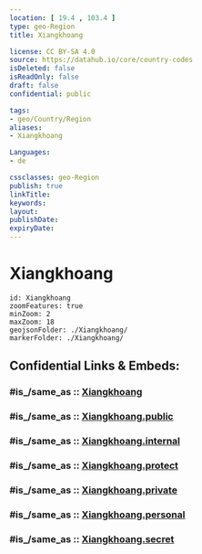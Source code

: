 ```yaml
---
location: [ 19.4 , 103.4 ] 
type: geo-Region
title: Xiangkhoang

license: CC BY-SA 4.0
source: https://datahub.io/core/country-codes
isDeleted: false
isReadOnly: false
draft: false
confidential: public

tags:
- geo/Country/Region
aliases:
- Xiangkhoang

Languages:
- de

cssclasses: geo-Region
publish: true
linkTitle: 
keywords: 
layout: 
publishDate: 
expiryDate: 
---
```


# Xiangkhoang

```leaflet
id: Xiangkhoang
zoomFeatures: true 
minZoom: 2 
maxZoom: 18
geojsonFolder: ./Xiangkhoang/
markerFolder: ./Xiangkhoang/
```


## Confidential Links & Embeds: 

### #is_/same_as :: [Xiangkhoang](/_Standards/Earth/Continent/Asia/Asia~South~East/Laos/Provinces~Laos/Xiangkhoang.md) 

### #is_/same_as :: [Xiangkhoang.public](/_public/Earth/Continent/Asia/Asia~South~East/Laos/Provinces~Laos/Xiangkhoang.public.md) 

### #is_/same_as :: [Xiangkhoang.internal](/_internal/Earth/Continent/Asia/Asia~South~East/Laos/Provinces~Laos/Xiangkhoang.internal.md) 

### #is_/same_as :: [Xiangkhoang.protect](/_protect/Earth/Continent/Asia/Asia~South~East/Laos/Provinces~Laos/Xiangkhoang.protect.md) 

### #is_/same_as :: [Xiangkhoang.private](/_private/Earth/Continent/Asia/Asia~South~East/Laos/Provinces~Laos/Xiangkhoang.private.md) 

### #is_/same_as :: [Xiangkhoang.personal](/_personal/Earth/Continent/Asia/Asia~South~East/Laos/Provinces~Laos/Xiangkhoang.personal.md) 

### #is_/same_as :: [Xiangkhoang.secret](/_secret/Earth/Continent/Asia/Asia~South~East/Laos/Provinces~Laos/Xiangkhoang.secret.md)

